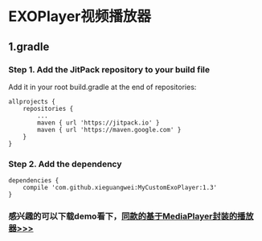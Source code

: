 # EXOPlayer视频播放器
## 1.gradle
### Step 1. Add the JitPack repository to your build file
Add it in your root build.gradle at the end of repositories:
```
allprojects {
    repositories {
        ...
        maven { url 'https://jitpack.io' }
        maven { url 'https://maven.google.com' }
    }
}
```
### Step 2. Add the dependency
```
dependencies {
    compile 'com.github.xieguangwei:MyCustomExoPlayer:1.3'
}
```
### 感兴趣的可以下载demo看下，[同款的基于MediaPlayer封装的播放器>>>](https://github.com/xieguangwei/MyCustomMediaPlayer)